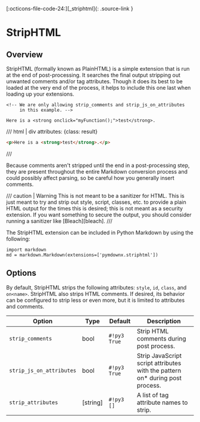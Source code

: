 [:octicons-file-code-24:][_striphtml]{: .source-link }

# StripHTML

## Overview

StripHTML (formally known as PlainHTML) is a simple extension that is run at the end of post-processing.  It searches
the final output stripping out unwanted comments and/or tag attributes. Though it does its best to be loaded at the very
end of the process, it helps to include this one last when loading up your extensions.

```text title="Strip Comment Example"
<!-- We are only allowing strip_comments and strip_js_on_attributes
     in this example. -->

Here is a <strong onclick="myFunction();">test</strong>.
```

/// html | div
    attributes: {class: result}
```html
<p>Here is a <strong>test</strong>.</p>
```
///

Because comments aren't stripped until the end in a post-processing step, they are present throughout the entire
Markdown conversion process and could possibly affect parsing, so be careful how you generally insert comments.

/// caution | Warning
This is not meant to be a sanitizer for HTML.  This is just meant to try and strip out style, script, classes, etc.
to provide a plain HTML output for the times this is desired; this is not meant as a security extension.  If you
want something to secure the output, you should consider running a sanitizer like [Bleach][bleach].
///

The StripHTML extension can be included in Python Markdown by using the following:

```py3
import markdown
md = markdown.Markdown(extensions=['pymdownx.striphtml'])
```

## Options

By default, StripHTML strips the following attributes: `style`, `id`, `class`, and `on<name>`.  StripHTML also strips
HTML comments. If desired, its behavior can be configured to strip less or even more, but it is limited to attributes
and comments.

Option                   | Type     | Default      | Description
------------------------ |--------- | ------------ | -----------
`strip_comments`         | bool     | `#!py3 True` | Strip HTML comments during post process.
`strip_js_on_attributes` | bool     | `#!py3 True` | Strip JavaScript script attributes with the pattern on* during post process.
`strip_attributes`       | [string] | `#!py3 []`   | A list of tag attribute names to strip.
